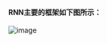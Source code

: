 #### RNN主要的框架如下图所示：

![image](https://user-images.githubusercontent.com/114299344/234814716-a17fb4a7-2d85-4d9e-8620-a8d3547d8d5b.png)
